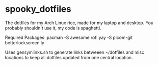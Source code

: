 # spooky_dotfiles
The dotfiles for my Arch Linux rice, made for my laptop and desktop. You probably shouldn't use it, my code is spaghetti.

Required Packages:
  pacman -S awesome rofi 
  yay -S picom-git betterlockscreen ly

Uses gensymlinks.sh to generate links betweeen ~/dotfiles and misc locations to keep all dotfiles updated from one central location.
